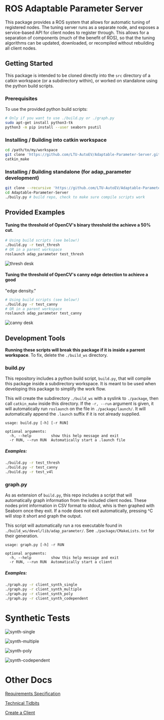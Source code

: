 # ROS Adaptable Parameter Server

This package provides a ROS system that allows for automatic tuning of
registered nodes.  The tuning server runs as a separate node, and exposes a
service-based API for client nodes to register through.  This allows for a
separation of components (much of the benefit of ROS), so that the tuning
algorithms can be updated, downloaded, or recompiled without rebuilding all
client nodes.

## Getting Started

This package is intended to be cloned directly into the `src` directory of a
catkin workspace (or a subdirectory within), or worked on standalone using the
python build scripts.

### Prerequisites

To use the provided python build scripts:

```sh
# Only if you want to use ./build.py or ./graph.py
sudo apt-get install python3-tk
python3 -m pip install --user seaborn psutil
```

### Installing / Building into catkin workspace

```sh
cd /path/to/my/workspace
git clone 'https://github.com/LTU-AutoEV/Adaptable-Parameter-Server.git' src/adap_parameter
catkin_make
```

### Installing / Building standalone (for adap_parameter development)
```sh
git clone --recursive 'https://github.com/LTU-AutoEV/Adaptable-Parameter-Server.git'
cd Adaptable-Parameter-Server
./buily.py # build repo, check to make sure compile scripts work
```


## Provided Examples

#### Tuning the threshold of OpenCV's binary threshold the achieve a 50% cut.
```sh
# Using build scripts (see below!)
./build.py -r test_thresh
# OR in a parent workspace
roslaunch adap_parameter test_thresh
```
![thresh desk](https://raw.githubusercontent.com/LTU-AutoEV/Adaptable-Parameter-Server/assets/thresh_desk.png)

#### Tuning the threshold of OpenCV's canny edge detection to achieve a good
   "edge density."
```sh
# Using build scripts (see below!)
./build.py -r test_canny
# OR in a parent workspace
roslaunch adap_parameter test_canny
```

![canny desk](https://raw.githubusercontent.com/LTU-AutoEV/Adaptable-Parameter-Server/assets/canny_desk.png)


## Development Tools

**Running these scripts will break this package if it is inside a parrent
workspace**. To fix, delete the `./build_ws` directory.

### build.py

This repository includes a python build script, `build.py`, that will compile
this package inside a subdirectory workspace. It is meant to be used when
developing this package to simplify the work flow.

This will create the subdirectory `./build_ws` with a syslink to `./package`,
then call `catkin_make` inside this directory. If the `-r, --run` argument is
given, it will automatically run `roslaunch` on the file in
`./package/launch/`. It will automatically append the `.launch` suffix if it is
not already supplied.

```
usage: build.py [-h] [-r RUN]

optional arguments:
  -h, --help         show this help message and exit
  -r RUN, --run RUN  Automatically start a .launch file
```

##### Examples:
```sh
./build.py -r test_thresh
./build.py -r test_canny
./build.py -r test_v4l
```

### graph.py

As as extension of `build.py`, this repo includes a script that will
automatically graph information from the included client nodes. These nodes
print information in CSV format to stdout, whis is then graphed with Seaborn
once they exit. If a node does not exit automatically, pressing ^C will stop it
short and graph the output.

This script will automatically run a ros executable found in
`./build_ws/devel/lib/adap_parameter/`. See `./package/CMakeLists.txt` for
their generation.

```
usage: graph.py [-h] -r RUN

optional arguments:
  -h, --help         show this help message and exit
  -r RUN, --run RUN  Automatically start a client
```

##### Examples:
```sh
./graph.py -r client_synth_single
./graph.py -r client_synth_multiple
./graph.py -r client_synth_poly
./graph.py -r client_synth_codependent
```

# Synthetic Tests

![synth-single](https://raw.githubusercontent.com/LTU-AutoEV/Adaptable-Parameter-Server/assets/synth_single.png)

![synth-multiple](https://raw.githubusercontent.com/LTU-AutoEV/Adaptable-Parameter-Server/assets/synth_multiple.png)

![synth-poly](https://raw.githubusercontent.com/LTU-AutoEV/Adaptable-Parameter-Server/assets/synth_poly.png)

![synth-codependent](https://raw.githubusercontent.com/LTU-AutoEV/Adaptable-Parameter-Server/assets/synth_codependent.png)

# Other Docs

[Requirements Specification](doc/Requirements%20Specification.md)

[Technical Tidbits](doc/Technical%20Tidbits.md)

[Create a Client](doc/Create%20a%20Client.md)
